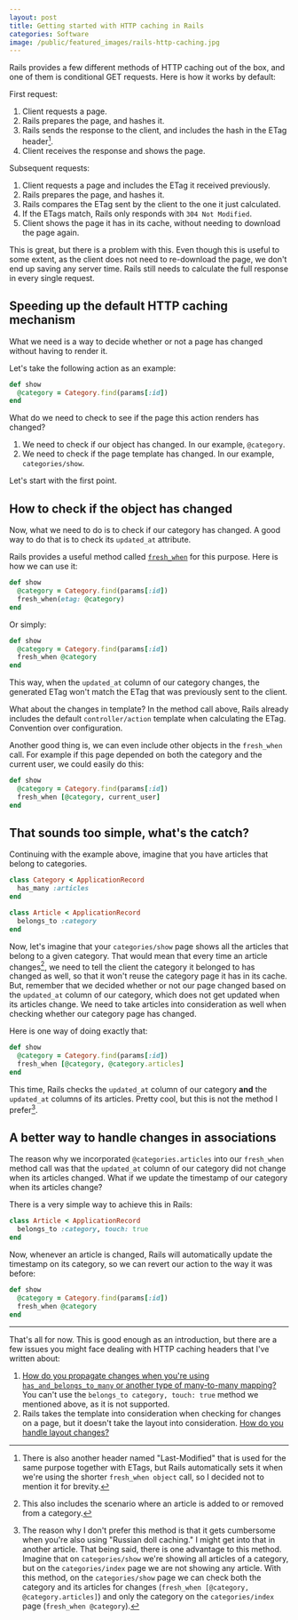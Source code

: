 ```yaml
---
layout: post
title: Getting started with HTTP caching in Rails
categories: Software
image: /public/featured_images/rails-http-caching.jpg
---
```


Rails provides a few different methods of HTTP caching out of the box, and one of them is conditional GET requests. Here is how it works by default:

First request:
1. Client requests a page.
1. Rails prepares the page, and hashes it.
1. Rails sends the response to the client, and includes the hash in the ETag header[^1].
1. Client receives the response and shows the page.

Subsequent requests:
1. Client requests a page and includes the ETag it received previously.
1. Rails prepares the page, and hashes it.
1. Rails compares the ETag sent by the client to the one it just calculated.
1. If the ETags match, Rails only responds with `304 Not Modified`.
1. Client shows the page it has in its cache, without needing to download the page again.

This is great, but there is a problem with this. Even though this is useful to some extent, as the client does not need to re-download the page, we don't end up saving any server time. Rails still needs to calculate the full response in every single request.

## Speeding up the default HTTP caching mechanism
What we need is a way to decide whether or not a page has changed without having to render it.

Let's take the following action as an example:

```ruby
def show
  @category = Category.find(params[:id])
end
```

What do we need to check to see if the page this action renders has changed?

1. We need to check if our object has changed. In our example, `@category`.
1. We need to check if the page template has changed. In our example, `categories/show`.

Let's start with the first point.

## How to check if the object has changed
Now, what we need to do is to check if our category has changed. A good way to do that is to check its `updated_at` attribute.

Rails provides a useful method called [`fresh_when`](https://api.rubyonrails.org/classes/ActionController/ConditionalGet.html#method-i-fresh_when) for this purpose. Here is how we can use it:

```ruby
def show
  @category = Category.find(params[:id])
  fresh_when(etag: @category)
end
```

Or simply:

```ruby
def show
  @category = Category.find(params[:id])
  fresh_when @category
end
```

This way, when the `updated_at` column of our category changes, the generated ETag won't match the ETag that was previously sent to the client.

What about the changes in template? In the method call above, Rails already includes the default `controller/action` template when calculating the ETag. Convention over configuration.

Another good thing is, we can even include other objects in the `fresh_when` call. For example if this page depended on both the category and the current user, we could easily do this:

```ruby
def show
  @category = Category.find(params[:id])
  fresh_when [@category, current_user]
end
```

## That sounds too simple, what's the catch?
Continuing with the example above, imagine that you have articles that belong to categories.

```ruby
class Category < ApplicationRecord
  has_many :articles
end

class Article < ApplicationRecord
  belongs_to :category
end
```

Now, let's imagine that your `categories/show` page shows all the articles that belong to a given category. That would mean that every time an article changes[^2], we need to tell the client the category it belonged to has changed as well, so that it won't reuse the category page it has in its cache. But, remember that we decided whether or not our page changed based on the `updated_at` column of our category, which does not get updated when its articles change. We need to take articles into consideration as well when checking whether our category page has changed.

Here is one way of doing exactly that:

```ruby
def show
  @category = Category.find(params[:id])
  fresh_when [@category, @category.articles]
end
```

This time, Rails checks the `updated_at` column of our category **and** the `updated_at` columns of its articles. Pretty cool, but this is not the method I prefer[^3].

## A better way to handle changes in associations
The reason why we incorporated `@categories.articles` into our `fresh_when` method call was that the `updated_at` column of our category did not change when its articles changed. What if we update the timestamp of our category when its articles change?

There is a very simple way to achieve this in Rails:

```ruby
class Article < ApplicationRecord
  belongs_to :category, touch: true
end
```

Now, whenever an article is changed, Rails will automatically update the timestamp on its category, so we can revert our action to the way it was before:

```ruby
def show
  @category = Category.find(params[:id])
  fresh_when @category
end
```

---

That's all for now. This is good enough as an introduction, but there are a few issues you might face dealing with HTTP caching headers that I've written about:

1. [How do you propagate changes when you're using `has_and_belongs_to_many` or another type of many-to-many mapping?](/invalidating-caches-when-using-many-to-many-associations-in-rails) You can't use the `belongs_to category, touch: true` method we mentioned above, as it is not supported.
1. Rails takes the template into consideration when checking for changes on a page, but it doesn't take the layout into consideration. [How do you handle layout changes?](/how-to-handle-layout-changes-when-using-http-caching-in-rails)

[^1]: There is also another header named "Last-Modified" that is used for the same purpose together with ETags, but Rails automatically sets it when we're using the shorter `fresh_when object` call, so I decided not to mention it for brevity.
[^2]: This also includes the scenario where an article is added to or removed from a category.
[^3]: The reason why I don't prefer this method is that it gets cumbersome when you're also using "Russian doll caching." I might get into that in another article. That being said, there is one advantage to this method. Imagine that on `categories/show` we're showing all articles of a category, but on the `categories/index` page we are not showing any article. With this method, on the `categories/show` page we can check both the category and its articles for changes (`fresh_when [@category, @category.articles]`) and only the category on the `categories/index` page (`fresh_when @category`).

